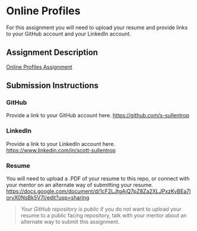 # Online Profiles
For this assignment you will need to upload your resume and provide links to your GitHub account and your LinkedIn account.

## Assignment Description
[Online Profiles Assignment](https://education.launchcode.org/liftoff/modules/assignments/online-profiles)

## Submission Instructions
 
### GitHub
Provide a link to your GitHub account here.
https://github.com/s-sullentrop 
 
### LinkedIn
Provide a link to your LinkedIn account here.
https://www.linkedin.com/in/scott-sullentrop

### Resume
You will need to upload a .PDF of your resume to this repo, or connect with your mentor on an alternate way of submitting your resume.
https://docs.google.com/document/d/1cF2LJtgAiQ7pZ8Za2XLJPxzKvBEa7lorvX0NsBk5V7I/edit?usp=sharing

> *Your GitHub repository is public* if you do not want to upload your resume to a public facing repository, talk with your mentor about an alternate way to submit this assignment.

